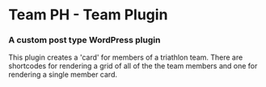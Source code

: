 # Team PH - Team Plugin
### A custom post type WordPress plugin
This plugin creates a 'card' for members of a triathlon team.
There are shortcodes for rendering a grid of all of the the team members and one for rendering a single member card.
